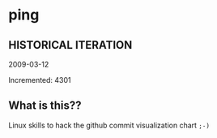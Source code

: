 # ping

## HISTORICAL ITERATION
2009-03-12

Incremented: 4301

## What is this?? 
Linux skills to hack the github commit visualization chart `;-)`
